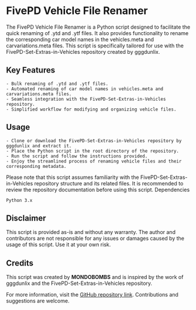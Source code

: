 # FivePD Vehicle File Renamer

The FivePD Vehicle File Renamer is a Python script designed to facilitate the quick renaming of .ytd and .ytf files. It also provides functionality to rename the corresponding car model names in the vehicles.meta and carvariations.meta files. This script is specifically tailored for use with the FivePD-Set-Extras-in-Vehicles repository created by gggdunlix.

## Key Features

    - Bulk renaming of .ytd and .ytf files.
    - Automated renaming of car model names in vehicles.meta and carvariations.meta files.
    - Seamless integration with the FivePD-Set-Extras-in-Vehicles repository.
    - Simplified workflow for modifying and organizing vehicle files.

## Usage

    - Clone or download the FivePD-Set-Extras-in-Vehicles repository by gggdunlix and extract it.
    - Place the Python script in the root directory of the repository.
    - Run the script and follow the instructions provided.
    - Enjoy the streamlined process of renaming vehicle files and their corresponding metadata.

Please note that this script assumes familiarity with the FivePD-Set-Extras-in-Vehicles repository structure and its related files. It is recommended to review the repository documentation before using this script.
Dependencies

    Python 3.x

## Disclaimer

This script is provided as-is and without any warranty. The author and contributors are not responsible for any issues or damages caused by the usage of this script. Use it at your own risk.

## Credits

This script was created by **MONDOBOMBS** and is inspired by the work of gggdunlix and the FivePD-Set-Extras-in-Vehicles repository.

For more information, visit the [GitHub repository link](https://github.com/gggdunlix/FivePD-Set-Extras-in-Vehicles.json). Contributions and suggestions are welcome.

